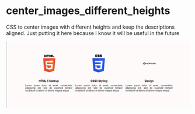 # center_images_different_heights
CSS to center images with different heights and keep the descriptions aligned. Just putting it here because I know it will be useful in the future

![Website preview](https://raw.githubusercontent.com/csrapr/center_images_different_heights/master/preview.png)
